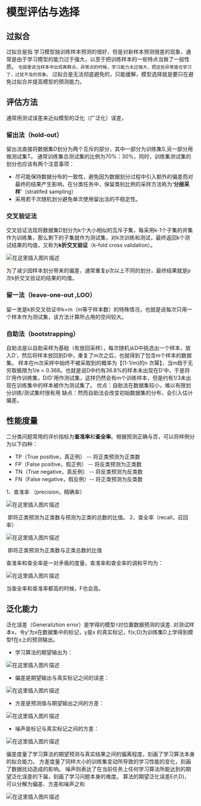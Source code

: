 # 模型评估与选择

## 过拟合
过拟合是指 学习模型独训练样本预测的很好，但是对新样本预测很差的现象，通常是由于学习模型的能力过于强大，以至于把训练样本的一些特点当做了一般性质。
	`也就是说当样本中出现离群点，异常点的时候，学习能力太过强大，把这些异常值也学习了，过犹不及的现象。`
	过拟合是无法彻底避免的，只能缓解，模型选择就是要只在避免过拟合并提高模型的预测能力。

## 评估方法
通常用测试误差来近似模型的泛化（广泛化）误差，

### 留出法（hold-out）
留出法直接将数据集D划分为两个互斥的部分，其中一部分为训练集S,另一部分用做测试集T。
通常训练集合测试集的比例为70%：30%，同时，训练集测试集的划分也应该有两个注意事项：

- 尽可能保持数据分布的一致性，避免因为数据划分过程中引入额外的偏差而对最终的结果产生影响，在分类任务中，保留类别比例的采样方法称为‘**分层采样**’（stratifed sampling）
- 采用若干次随机划分避免单次使用留出法的不稳定性。

### 交叉验证法
交叉验证法现将数据集D划分为k个大小相似的互斥子集，每采用k-1个子集的并集作为训练集，那么剩下的子集就作为测试集，对k次训练和测试，最终返回k个测试结果的均值，又称为**k折交叉验证**（k-fold cross validation）。

![在这里插入图片描述](https://img-blog.csdnimg.cn/20190828135457286.png?x-oss-process=image/watermark,type_ZmFuZ3poZW5naGVpdGk,shadow_10,text_aHR0cHM6Ly9ibG9nLmNzZG4ubmV0L3dlaXhpbl80MjAxODY3MQ==,size_16,color_FFFFFF,t_70)

为了减少因样本划分带来的偏差，通常重复p次以上不同的划分，最终结果就是p次k折交叉验证的结果的均值。

### 留一法（leave-one-out ,LOO）
留一发是k折交叉验证中k=m（m等于样本数）的特殊情况，也就是说每次只用一个样本作为测试集，该方法计算所占用的空间较大。

### 自助法（bootstrapping）
自助法是以自助采样为基础（有放回采样），每次随机从D中挑选出一个样本，放入D‘，然后将样本放回到D中，重复了m次之后，也就得到了包含m个样本的数据集。
样本在m次采样中始终不被采取到的概率为【(1-1/m)的n 次幂】，当m趋于无穷取极限为1/e = 0.368。也就是说D中约有36.8%的样本未出现在D’中，于是将D’用作训练集，D/D'用作测试集，这样仍然会有m个训练样本，但是约有1/3未出现在训练集中的样本被作为测试集了。
优点：自助法在数据集较小，难以有限划分训练/测试集时很有用
缺点：然而自助法会改变初始数据集的分布，会引入估计偏差。

## 性能度量
二分类问题常用的评价指标为**查准率**和**查全率**。根据预测正确与否，可以将样例分为以下四种：
- TP（True positive，真正例） -- 将正类预测为正类数
- FP（False positive，假正例） -- 将反类预测为正类数
- TN（True negative，真反例） -- 将反类预测为反类数
- FN（False negative，假反例）-- 将正类预测为反类数

1、查准率 （precision，精确率）

![在这里插入图片描述](https://img-blog.csdnimg.cn/20190828141017684.png)

​		即将正类预测为正类数与预测为正类的总数的比值。
2、查全率（recall，召回率）

![在这里插入图片描述](https://img-blog.csdnimg.cn/20190828141311752.png)

​		即将正类预测为正类数与正类总数的比值

查准率和查全率是一对矛盾的度量，查准率和查全率的调和平均为：

![在这里插入图片描述](https://img-blog.csdnimg.cn/20190828141540324.png)

当查全率和查准率都高的时候，F也会高。

## 泛化能力
泛化误差（Generaliztion error）是学得的模型`f`对位置数据预测的误差.
对测试样本x，令y’为x在数据集中的标记，y是x 的真实标记，f(x;D)为训练集D上学得到模型f在x上的预测输出。
- 学习算法的期望输出为：

![在这里插入图片描述](https://img-blog.csdnimg.cn/20190828141938279.png)

- 偏差是期望输出与真实标记之间的误差：

![在这里插入图片描述](https://img-blog.csdnimg.cn/20190828142135569.png)

- 方差是预测值与期望输出之间的方差：

![在这里插入图片描述](https://img-blog.csdnimg.cn/20190828142221363.png)

- 噪声是标记与真实标记之间的方差：

![在这里插入图片描述](https://img-blog.csdnimg.cn/20190828142311281.png)

偏差度量了学习算法的期望预测与真实结果之间的偏离程度，刻画了学习算法本身的拟合能力。
方差度量了同样大小的训练集变动所导致的学习性能的变化，刻画了数据扰动造成的影响。
噪声则表达了在当前任务上任何学习算法所能达到的期望泛化误差的下届，刻画了学习问题本身的难度。
算法的期望泛化误差E(f;D)，可以分解为偏差、方差和噪声之和

![在这里插入图片描述](https://img-blog.csdnimg.cn/20190828142626454.png)

